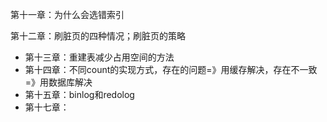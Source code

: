 第十一章：为什么会选错索引

第十二章：刷脏页的四种情况；刷脏页的策略

- 第十三章：重建表减少占用空间的方法
- 第十四章：不同count的实现方式，存在的问题=》用缓存解决，存在不一致=》用数据库解决
- 第十五章：binlog和redolog 
- 第十七章：



